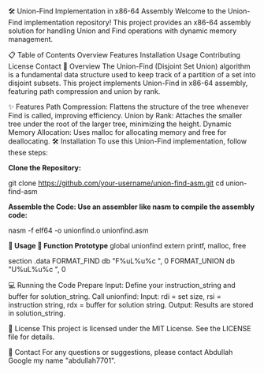 🛠️ Union-Find Implementation in x86-64 Assembly
Welcome to the Union-Find implementation repository! This project provides an x86-64 assembly solution for handling Union and Find operations with dynamic memory management.

📋 Table of Contents
Overview
Features
Installation
Usage
Contributing
License
Contact
📖 Overview
The Union-Find (Disjoint Set Union) algorithm is a fundamental data structure used to keep track of a partition of a set into disjoint subsets. This project implements Union-Find in x86-64 assembly, featuring path compression and union by rank.

✨ Features
Path Compression: Flattens the structure of the tree whenever Find is called, improving efficiency.
Union by Rank: Attaches the smaller tree under the root of the larger tree, minimizing the height.
Dynamic Memory Allocation: Uses malloc for allocating memory and free for deallocating.
🛠️ Installation
To use this Union-Find implementation, follow these steps:

**Clone the Repository:**

git clone https://github.com/your-username/union-find-asm.git
cd union-find-asm

**Assemble the Code:
Use an assembler like nasm to compile the assembly code:**

nasm -f elf64 -o unionfind.o unionfind.asm


**🚀 Usage
📜 Function Prototype**
global unionfind
extern printf, malloc, free

section .data
FORMAT_FIND db "F%uL%u%c ", 0
FORMAT_UNION db "U%uL%u%c ", 0


💻 Running the Code
Prepare Input: Define your instruction_string and buffer for solution_string.
Call unionfind:
Input: rdi = set size, rsi = instruction string, rdx = buffer for solution string.
Output: Results are stored in solution_string.

📜 License
This project is licensed under the MIT License. See the LICENSE file for details.

📧 Contact
For any questions or suggestions, please contact Abdullah Google my name "abdullah7701".
